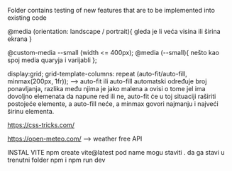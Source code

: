 Folder contains testing of new features that are to be implemented into existing code

@media (orientation: landscape / portrait){ gleda je li veća visina ili širina ekrana }

@custom-media --small (width <= 400px);
@media (--small){ nešto kao spoj media quaryja i varijabli };

display:grid;
grid-template-columns: repeat (auto-fit/auto-fill, minmax(200px, 1fr)); --> auto-fit ili auto-fill automatski određuje broj ponavljanja, razlika među njima je jako malena a ovisi o tome jel ima dovoljno elemenata da napune red ili ne, auto-fit će u toj situaciji raširiti postojeće elemente, a auto-fill neće, a minmax govori najmanju i najveći širinu elementa.

https://css-tricks.com/

https://open-meteo.com/ --> weather free API

INSTAL VITE
npm create vite@latest
pod name mogu staviti . da ga stavi u trenutni folder
npm i
npm run dev
